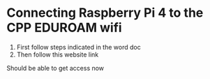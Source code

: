 # Connecting Raspberry Pi 4 to the CPP EDUROAM wifi

1. First follow steps indicated in the word doc 
2. Then follow this website link

Should be able to get access now
